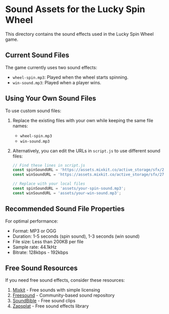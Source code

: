 # Sound Assets for the Lucky Spin Wheel

This directory contains the sound effects used in the Lucky Spin Wheel game.

## Current Sound Files

The game currently uses two sound effects:
- `wheel-spin.mp3`: Played when the wheel starts spinning.
- `win-sound.mp3`: Played when a player wins.

## Using Your Own Sound Files

To use custom sound files:

1. Replace the existing files with your own while keeping the same file names:
   - `wheel-spin.mp3`
   - `win-sound.mp3`

2. Alternatively, you can edit the URLs in `script.js` to use different sound files:
   ```javascript
   // Find these lines in script.js
   const spinSoundURL = 'https://assets.mixkit.co/active_storage/sfx/2006/2006-preview.mp3';
   const winSoundURL = 'https://assets.mixkit.co/active_storage/sfx/270/270-preview.mp3';
   
   // Replace with your local files
   const spinSoundURL = 'assets/your-spin-sound.mp3';
   const winSoundURL = 'assets/your-win-sound.mp3';
   ```

## Recommended Sound File Properties

For optimal performance:
- Format: MP3 or OGG
- Duration: 1-5 seconds (spin sound), 1-3 seconds (win sound)
- File size: Less than 200KB per file
- Sample rate: 44.1kHz
- Bitrate: 128kbps - 192kbps

## Free Sound Resources

If you need free sound effects, consider these resources:
1. [Mixkit](https://mixkit.co/free-sound-effects/) - Free sounds with simple licensing
2. [Freesound](https://freesound.org/) - Community-based sound repository
3. [SoundBible](https://soundbible.com/) - Free sound clips
4. [Zapsplat](https://www.zapsplat.com/) - Free sound effects library
